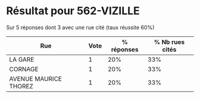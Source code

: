 # Résultat pour 562-VIZILLE

Sur 5 réponses dont 3 avec une rue cité (taux réussite 60%)

| Rue | Vote | % réponses | % Nb rues cités|
|-----|------|------------|----------------|
| LA GARE | 1 | 20% | 33%|
| CORNAGE | 1 | 20% | 33%|
| AVENUE MAURICE THOREZ | 1 | 20% | 33%|
